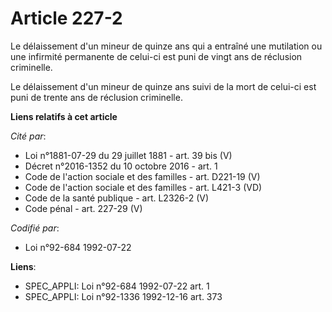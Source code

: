 # Article 227-2

Le délaissement d'un mineur de quinze ans qui a entraîné une mutilation ou une infirmité permanente de celui-ci est puni de
vingt ans de réclusion criminelle.

Le délaissement d'un mineur de quinze ans suivi de la mort de celui-ci est puni de trente ans de réclusion criminelle.

**Liens relatifs à cet article**

_Cité par_:

  - Loi n°1881-07-29 du 29 juillet 1881 - art. 39 bis (V)
  - Décret n°2016-1352 du 10 octobre 2016 - art. 1
  - Code de l'action sociale et des familles - art. D221-19 (V)
  - Code de l'action sociale et des familles - art. L421-3 (VD)
  - Code de la santé publique - art. L2326-2 (V)
  - Code pénal - art. 227-29 (V)

_Codifié par_:

  - Loi n°92-684 1992-07-22

**Liens**:

  - SPEC_APPLI: Loi n°92-684 1992-07-22 art. 1
  - SPEC_APPLI: Loi n°92-1336 1992-12-16 art. 373
